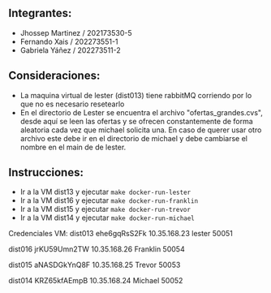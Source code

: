## Integrantes:
- Jhossep Martinez / 202173530-5
- Fernando Xais / 202273551-1
- Gabriela Yáñez / 202273511-2

## Consideraciones:
- La maquina virtual de lester (dist013) tiene rabbitMQ corriendo por lo que no es necesario resetearlo
- En el directorio de Lester se encuentra el archivo "ofertas_grandes.cvs", desde aquí se leen las ofertas y se ofrecen constantemente de forma aleatoria cada vez que michael solicita una. En caso de querer usar otro archivo este debe ir en el directorio de michael y debe cambiarse el nombre en el main de de lester.

## Instrucciones:
- Ir a la VM dist13 y ejecutar ```make docker-run-lester```
- Ir a la VM dist16 y ejecutar ```make docker-run-franklin```
- Ir a la VM dist15 y ejecutar ```make docker-run-trevor```
- Ir a la VM dist14 y ejecutar ```make docker-run-michael```



Credenciales VM:
dist013
ehe6gqRsS2Fk
10.35.168.23
lester
50051

dist016
jrKU59Umn2TW
10.35.168.26
Franklin
50054

dist015
aNASDGkYnQ8F
10.35.168.25
Trevor
50053

dist014
KRZ65kfAEmpB
10.35.168.24
Michael
50052
